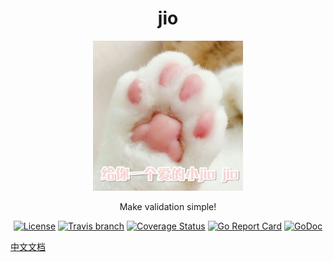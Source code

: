 <h1 align="center">jio</h1>

<p align="center">
    <img src="jio.jpg" width="240" height="240" border="0" alt="jio">
</p>
<p align="center">Make validation simple!</p>

<p align="center">
    <a href="https://raw.githubusercontent.com/faceair/jio/master/LICENSE"><img src="https://img.shields.io/badge/License-MIT-blue.svg" alt="License"></a>
    <a href="https://travis-ci.org/faceair/jio"><img src="https://img.shields.io/travis/faceair/jio/master.svg?t=1540985641" alt="Travis branch"></a>
    <a href="https://coveralls.io/github/faceair/jio?branch=master"><img src="https://coveralls.io/repos/github/faceair/jio/badge.svg?branch=master&t=1540985641" alt="Coverage Status"></a>
    <a href="https://goreportcard.com/report/github.com/faceair/jio"><img src="https://goreportcard.com/badge/github.com/faceair/jio?t=1540985641" alt="Go Report Card"></a>
    <a href="https://godoc.org/github.com/faceair/jio"><img src="https://godoc.org/github.com/faceair/jio?status.svg" alt="GoDoc"></a>
</p>

[中文文档](README.zh.md)
